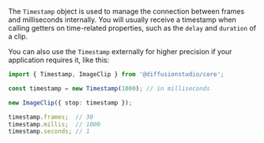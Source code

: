 The `Timestamp` object is used to manage the connection between frames and milliseconds internally. You will usually receive a timestamp when calling getters on time-related properties, such as the `delay` and `duration` of a clip.

You can also use the `Timestamp` externally for higher precision if your application requires it, like this:

```typescript
import { Timestamp, ImageClip } from '@diffusionstudio/core';

const timestamp = new Timestamp(1000); // in milliseconds

new ImageClip({ stop: timestamp });

timestamp.frames;  // 30
timestamp.millis;  // 1000
timestamp.seconds; // 1
```
